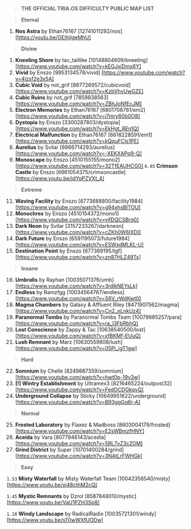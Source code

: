 > **THE OFFICIAL TRIA.OS DIFFICULTY PUBLIC MAP LIST**

> **Eternal**
1. **Nos Astra** by Ethan76167 [12741011292/nos] [https://youtu.be/GEIhjIgeMhU]

> **Divine**

1. **Kneeling Shore** by tac_taillike [10148804609/kneeling] [https://www.youtube.com/watch?v=kEGJxiDmx6Y]
2. **Vivid** by Enszo [9953134578/vivid] [https://www.youtube.com/watch?v=4lzsf2e3x5A]
3. **Cubic Void** by not_grif [8877269572/cubicvoid] [https://www.youtube.com/watch?v=KzbVhvUwGZE]
4. **Cubic Ruins** by not_grif [7859838563] [https://www.youtube.com/watch?v=ZBhJoNfEcJM]
5. **Electron Memories** by Ethan76167 [6801708781/em2] [https://www.youtube.com/watch?v=i7mry60b0O8] 
6. **Dystopia** by Enszo [3300287803/dystopia] [https://www.youtube.com/watch?v=EkHgt_REn1Q]
7. **Electrical Malfunction** by Ethan76167 [6618228591/em1] [https://www.youtube.com/watch?v=kQquFCls1PE]
8. **Aurelius** by Svilar [6966714293/aurelius] [https://www.youtube.com/watch?v=-XEKXAPq9-Q] 
9. **Monoscape** by Enszo [4510155155/mono2] [https://www.youtube.com/watch?v=32TfEAUHCG0] 
``6.05`` **Crimson Castle** by Enszo [6661054375/crimsoncastle] [https://www.youtu.be/jdYqPZVXt_4]

> **Extreme**

11. **Waving Facility** by Enszo [6773688800/facility1984] [https://www.youtube.com/watch?v=g94xhsBlTOU]
12. **Monochrex** by Enszo [4510154372/mono1] [https://www.youtube.com/watch?v=vjfDQCSBrq0]
13. **Dark Neon** by Svilar [3157233267/darkneon] [https://www.youtube.com/watch?v=cZKh0W6IXDI]
14. **Dark Future** by Enszo [6591195073/future1984] [https://www.youtube.com/watch?v=ESWxdMLKL-U]
15. **Destination Point** by Enszo [677369195/tgf] [https://www.youtube.com/watch?v=zn87HLZ49Ts]

> **Insane**

16. **Umbralis** by Rayhan [10035071376/umb] [https://www.youtube.com/watch?v=3rdlkNEYsLk]
17. **Endless** by Ramzfgg [10034564767/endless] [https://www.youtube.com/watch?v=S6V_rWdKwt0]
18. **Magma Chambers** by Galaxy & Affluent Riley [8471907562/magma] [https://www.youtube.com/watch?v=Cn2_nLnkUz4]
19. **Paranormal Tombs** by Paranormal Tombs Team [10079685257/para] [https://www.youtube.com/watch?v=ra_I3FbRbhQ]
20. **Lost Conscience** by Zappy & Tac [10638540500/lost] [https://www.youtube.com/watch?v=xfBKMf-EUuQ]
21. **Lush Remnant** by Marz [10630559808/lush] [https://www.youtube.com/watch?v=05Pi_igT1gw]

> **Hard**

22. **Somnium** by Chelle [8249887359/somnium] [https://www.youtube.com/watch?v=hwt0p-19y3w]
23. **[!] Wintry Establishment** by Ultramex3 [8216465224/outpost32] [https://www.youtube.com/watch?v=FedOCDGkqvQ]
24. **Underground Collapse** by Sticky [10649951622/underground] [https://www.youtube.com/watch?v=B93ggGq6r-A]

> **Normal**

25. **Frosted Laboratory** by Flaxez & Madboss [8603004179/frosted] [https://www.youtube.com/watch?v=E2sWBmzfHNY]
26. **Aceida** by Vara [8077946143/acedia] [https://www.youtube.com/watch?v=5RL7vZ3cZOM]
27. **Grind District** by Super [10701400284/grind] [https://www.youtube.com/watch?v=3NAtLrFWHGk]

> **Easy**

``1.53`` **Misty Waterfall** by Misty Waterfall Team [10042356540/misty] [https://www.youtu.be/xi48cthM2cQ]
 
``1.45``  **Mystic Remnants** by Dzrol [8587848010/mystic] [https://www.youtu.be/VaU1PZH3Sp8]
 
 ``1.18`` **Windy Landscape** by RadicalRadio [10035721301/windy] [https://www.youtu.be/sT0wWXfUODw]
